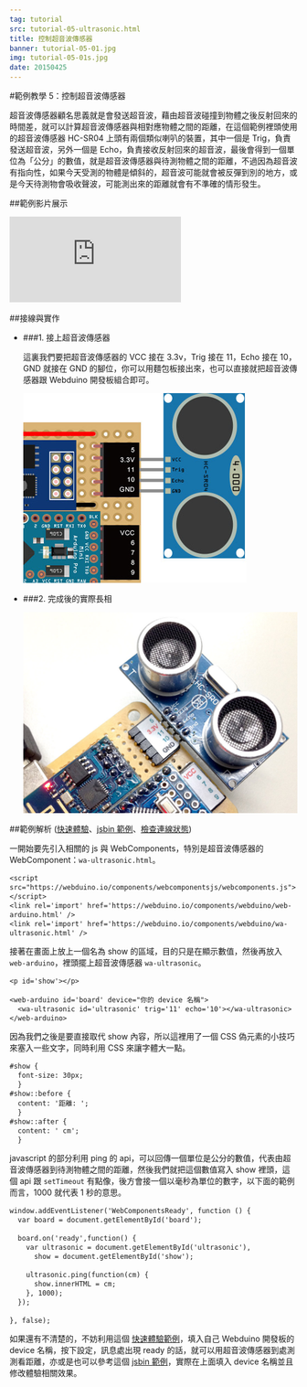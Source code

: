 ```yaml
---
tag: tutorial
src: tutorial-05-ultrasonic.html
title: 控制超音波傳感器
banner: tutorial-05-01.jpg
img: tutorial-05-01s.jpg
date: 20150425
---
```


<!-- @@master  = ../../_layout.html-->

<!-- @@block  =  meta-->

<title>範例教學 5：控制超音波傳感器 :::: Webduino = Web × Arduino</title>

<meta name="description" content="超音波傳感器顧名思義就是會發送超音波，藉由超音波碰撞到物體之後反射回來的時間差，就可以計算超音波傳感器與相對應物體之間的距離，在這個 Webduino 的範例裡頭使用的超音波傳感器 HC-SR04 上頭有兩個類似喇叭的裝置，其中一個是 Trig，負責發送超音波，另外一個是 Echo，負責接收反射回來的超音波，最後會得到一個單位為「公分」的數值，就是超音波傳感器與待測物體之間的距離。">

<meta itemprop="description" content="超音波傳感器顧名思義就是會發送超音波，藉由超音波碰撞到物體之後反射回來的時間差，就可以計算超音波傳感器與相對應物體之間的距離，在這個 Webduino 的範例裡頭使用的超音波傳感器 HC-SR04 上頭有兩個類似喇叭的裝置，其中一個是 Trig，負責發送超音波，另外一個是 Echo，負責接收反射回來的超音波，最後會得到一個單位為「公分」的數值，就是超音波傳感器與待測物體之間的距離。">

<meta property="og:description" content="超音波傳感器顧名思義就是會發送超音波，藉由超音波碰撞到物體之後反射回來的時間差，就可以計算超音波傳感器與相對應物體之間的距離，在這個 Webduino 的範例裡頭使用的超音波傳感器 HC-SR04 上頭有兩個類似喇叭的裝置，其中一個是 Trig，負責發送超音波，另外一個是 Echo，負責接收反射回來的超音波，最後會得到一個單位為「公分」的數值，就是超音波傳感器與待測物體之間的距離。">

<meta property="og:title" content="範例教學 5：控制超音波傳感器" >

<meta property="og:url" content="https://webduino.io/tutorials/tutorial-05-ultrasonic.html">

<meta property="og:image" content="https://webduino.io/img/tutorials/tutorial-05-01s.jpg">

<meta itemprop="image" content="https://webduino.io/img/tutorials/tutorial-05-01s.jpg">

<include src="../_include-tutorials.html"></include>

<!-- @@close-->



<!-- @@block  =  tutorials-->
#範例教學 5：控制超音波傳感器

超音波傳感器顧名思義就是會發送超音波，藉由超音波碰撞到物體之後反射回來的時間差，就可以計算超音波傳感器與相對應物體之間的距離，在這個範例裡頭使用的超音波傳感器 HC-SR04 上頭有兩個類似喇叭的裝置，其中一個是 Trig，負責發送超音波，另外一個是 Echo，負責接收反射回來的超音波，最後會得到一個單位為「公分」的數值，就是超音波傳感器與待測物體之間的距離，不過因為超音波有指向性，如果今天受測的物體是傾斜的，超音波可能就會被反彈到別的地方，或是今天待測物會吸收聲波，可能測出來的距離就會有不準確的情形發生。

##範例影片展示

<iframe class="youtube" src="https://www.youtube.com/embed/8BTArcDVYJ8" frameborder="0" allowfullscreen></iframe>

##接線與實作

- ###1. 接上超音波傳感器

	這裏我們要把超音波傳感器的 VCC 接在 3.3v，Trig 接在 11，Echo 接在 10，GND 就接在 GND 的腳位，你可以用麵包板接出來，也可以直接就把超音波傳感器跟 Webduino 開發板組合即可。

	![](../img/tutorials/tutorial-05-02.jpg)

- ###2. 完成後的實際長相

	![](../img/tutorials/tutorial-05-03.jpg)


##範例解析 ([快速體驗](http://webduinoio.github.io/samples/content/ultrasonic/index.html)、[jsbin 範例](http://jsbin.com/cagora/4/edit?html,css,js,output)、[檢查連線狀態](https://webduino.io/device.html))

一開始要先引入相關的 js 與 WebComponents，特別是超音波傳感器的 WebComponent：`wa-ultrasonic.html`。

	<script src="https://webduino.io/components/webcomponentsjs/webcomponents.js"></script>
	<link rel='import' href='https://webduino.io/components/webduino/web-arduino.html' />
	<link rel='import' href='https://webduino.io/components/webduino/wa-ultrasonic.html' />

接著在畫面上放上一個名為 show 的區域，目的只是在顯示數值，然後再放入 `web-arduino`，裡頭擺上超音波傳感器 `wa-ultrasonic`。

	<p id='show'></p>

	<web-arduino id='board' device="你的 device 名稱">
	  <wa-ultrasonic id='ultrasonic' trig='11' echo='10'></wa-ultrasonic>
	</web-arduino>

因為我們之後是要直接取代 show 內容，所以這裡用了一個 CSS 偽元素的小技巧來塞入一些文字，同時利用 CSS 來讓字體大一點。
		
	#show {
	  font-size: 30px;
	  }
	#show::before {
	  content: '距離: ';
	  }
	#show::after {
	  content: ' cm';
	  }

javascript 的部分利用 ping 的 api，可以回傳一個單位是公分的數值，代表由超音波傳感器到待測物體之間的距離，然後我們就把這個數值寫入 show 裡頭，這個 api 跟 `setTimeout` 有點像，後方會接一個以毫秒為單位的數字，以下面的範例而言，1000 就代表 1 秒的意思。

	window.addEventListener('WebComponentsReady', function () {
	  var board = document.getElementById('board');

	  board.on('ready',function() {
	    var ultrasonic = document.getElementById('ultrasonic'),
	      show = document.getElementById('show');

	    ultrasonic.ping(function(cm) {
	      show.innerHTML = cm;
	    }, 1000);
	  });

	}, false);

如果還有不清楚的，不妨利用這個 [快速體驗範例](http://webduinoio.github.io/samples/content/ultrasonic/index.html)，填入自己 Webduino 開發板的 device 名稱，按下設定，訊息處出現 ready 的話，就可以用超音波傳感器到處測測看距離，亦或是也可以參考這個 [jsbin 範例](http://jsbin.com/cagora/4/edit?html,css,js,output)，實際在上面填入 device 名稱並且修改體驗相關效果。


<!-- @@close-->